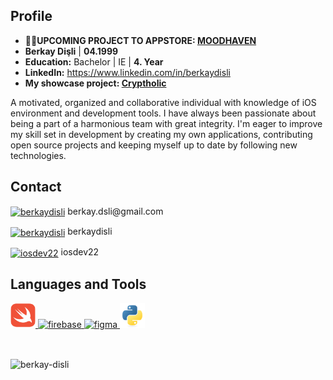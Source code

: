 ## Profile
 - **🚀🚀UPCOMING PROJECT TO APPSTORE: [MOODHAVEN](https://github.com/Berkay-Disli/MOODHAVEN)**
 - **Berkay Dişli** | **04.1999**
 - **Education:** Bachelor | IE | **4. Year**
 - **LinkedIn:** https://www.linkedin.com/in/berkaydisli
 - **My showcase project: [Cryptholic](https://github.com/Berkay-Disli/Cryptholic)**
 
 A motivated, organized and collaborative individual with knowledge of iOS environment and development tools. I have always been passionate about being a part of a harmonious team with great integrity. 
I'm eager to improve my skill set in development by creating my own applications, contributing open source projects and keeping myself up to date by following new technologies. 

 ## Contact
<p align="left">
<a href="https://mail.google.com" target="blank"><img align="center" src="https://marka-logo.com/wp-content/uploads/2020/11/Gmail-Logo.png" alt="berkaydisli" height="30" width="40" /></a> berkay.dsli@gmail.com </p>
<p align="left">
<a href="https://linkedin.com/in/berkaydisli" target="blank"><img align="center" src="https://raw.githubusercontent.com/rahuldkjain/github-profile-readme-generator/master/src/images/icons/Social/linked-in-alt.svg" alt="berkaydisli" height="30" width="40" /></a> berkaydisli
</p>
<p align="left">
<a href="https://linkedin.com/in/berkaydisli" target="blank"><img align="center" src="https://raw.githubusercontent.com/rahuldkjain/github-profile-readme-generator/master/src/images/icons/Social/instagram.svg" alt="iosdev22" height="30" width="40" /></a> iosdev22
</p>





## Languages and Tools
<p align="left"> <a href="https://developer.apple.com/swift/" target="_blank" rel="noreferrer"> <img src="https://raw.githubusercontent.com/devicons/devicon/master/icons/swift/swift-original.svg" alt="swift" width="40" height="40"/> </a> <a href="https://firebase.google.com/" target="_blank" rel="noreferrer"> <img src="https://www.vectorlogo.zone/logos/firebase/firebase-icon.svg" alt="firebase" width="40" height="40"/> </a> <a href="https://www.figma.com/" target="_blank" rel="noreferrer"> <img src="https://www.vectorlogo.zone/logos/figma/figma-icon.svg" alt="figma" width="40" height="40"/> </a>  <a href="https://www.python.org" target="_blank" rel="noreferrer"> <img src="https://raw.githubusercontent.com/devicons/devicon/master/icons/python/python-original.svg" alt="python" width="40" height="40"/> </a></p>

<br />

<p><img align="center" src="https://github-readme-streak-stats.herokuapp.com/?user=berkay-disli&theme=dark" alt="berkay-disli" /></p>
